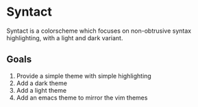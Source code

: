 # Syntact
Syntact is a colorscheme which focuses on non-obtrusive syntax highlighting, with a light and dark variant.

## Goals
1. Provide a simple theme with simple highlighting
2. Add a dark theme
3. Add a light theme
4. Add an emacs theme to mirror the vim themes
